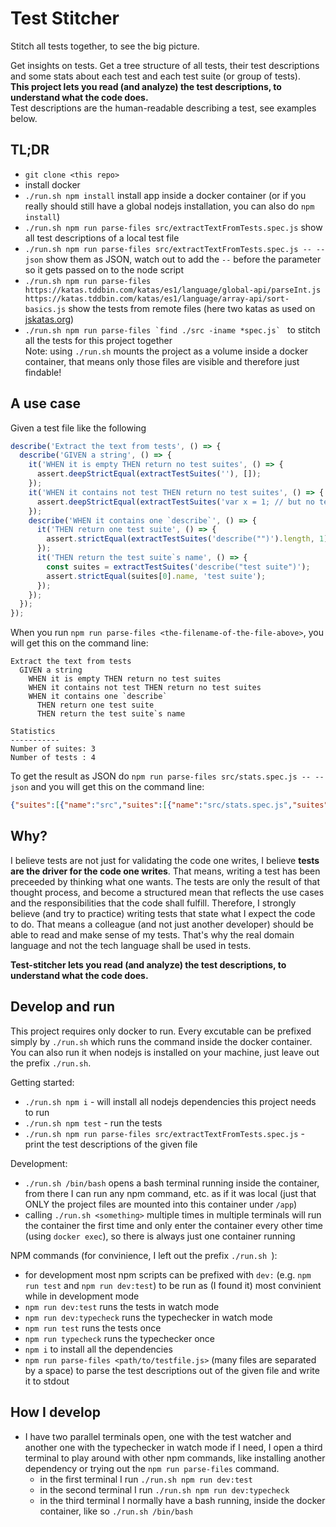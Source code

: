 # Test Stitcher

Stitch all tests together, to see the big picture.

Get insights on tests. Get a tree structure of all tests, their test descriptions and some stats about each
test and each test suite (or group of tests).  
**This project lets you read (and analyze) the test descriptions, to understand what the code does.**  
Test descriptions are the human-readable describing a test, see examples below.

## TL;DR
- `git clone <this repo>`
- install docker
- `./run.sh npm install` install app inside a docker container (or if you really should still have
  a global nodejs installation, you can also do `npm install`)
- `./run.sh npm run parse-files src/extractTextFromTests.spec.js`
  show all test descriptions of a local test file
- `./run.sh npm run parse-files src/extractTextFromTests.spec.js -- --json`
  show them as JSON, watch out to add the `--` before the parameter so it gets passed on to the node script
- `./run.sh npm run parse-files https://katas.tddbin.com/katas/es1/language/global-api/parseInt.js https://katas.tddbin.com/katas/es1/language/array-api/sort-basics.js` show the tests from remote files (here two katas as used on [jskatas.org](https://jskatas.org))
- ``./run.sh npm run parse-files `find ./src -iname *spec.js` `` to stitch all the tests for this project together  
  Note: using `./run.sh` mounts the project as a volume inside a docker container, that means only those 
  files are visible and therefore just findable!

## A use case
Given a test file like the following
```javascript
describe('Extract the text from tests', () => {
  describe('GIVEN a string', () => {
    it('WHEN it is empty THEN return no test suites', () => {
      assert.deepStrictEqual(extractTestSuites(''), []);
    });
    it('WHEN it contains not test THEN return no test suites', () => {
      assert.deepStrictEqual(extractTestSuites('var x = 1; // but no test'), []);
    });
    describe('WHEN it contains one `describe`', () => {
      it('THEN return one test suite', () => {
        assert.strictEqual(extractTestSuites('describe("")').length, 1);
      });
      it('THEN return the test suite`s name', () => {
        const suites = extractTestSuites('describe("test suite")');
        assert.strictEqual(suites[0].name, 'test suite');
      });
    });
  });
});
```
When you run `npm run parse-files <the-filename-of-the-file-above>`, you will get this on the
command line:
```text
Extract the text from tests
  GIVEN a string
    WHEN it is empty THEN return no test suites
    WHEN it contains not test THEN return no test suites
    WHEN it contains one `describe`
      THEN return one test suite
      THEN return the test suite`s name

Statistics
-----------
Number of suites: 3
Number of tests : 4
```

To get the result as JSON do `npm run parse-files src/stats.spec.js -- --json` and you will get this on the
command line:
```json
{"suites":[{"name":"src","suites":[{"name":"src/stats.spec.js","suites":[{"name":"Provide statistics about test suites","suites":[],"tests":[{"name":"GIVEN no test suites and no tests THEN return 0 for everything"},{"name":"GIVEN one test suite with no tests THEN return the counts: suites=1, tests=0"}],"origin":""}],"tests":[],"origin":"src/stats.spec.js"}],"tests":[],"origin":"src"}],"stats":{"counts":{"tests":2,"suites":3}}}
```


## Why?
I believe tests are not just for validating the code one writes, I believe **tests
are the driver for the code one writes**. That means, writing a test has been preceeded
by thinking what one wants. The tests are only the result of that thought process,
and become a structured mean that reflects the use cases and the responsibilities 
that the code shall fulfill. Therefore, I strongly believe (and try to practice) 
writing tests that state what I expect the code to do. That means a colleague (and not
just another developer) should be able to read and make sense of my tests.
That's why the real domain language and not the tech language shall be used in tests.

**__Test-stitcher__ lets you read (and analyze) the test descriptions, to understand what the code does.**

## Develop and run
This project requires only docker to run. Every excutable can be prefixed simply by `./run.sh`
which runs the command inside the docker container.
You can also run it when nodejs is installed on your machine, just leave out the prefix `./run.sh`.

Getting started:
- `./run.sh npm i` - will install all nodejs dependencies this project needs to run
- `./run.sh npm test` - run the tests
- `./run.sh npm run parse-files src/extractTextFromTests.spec.js` - print the test descriptions
  of the given file
  
Development:
- `./run.sh /bin/bash` opens a bash terminal running inside the container, from there I can run any npm command, etc.
  as if it was local (just that ONLY the project files are mounted into this container under `/app`)  
- calling `./run.sh <something>` multiple times in multiple terminals will run the container the first time and 
  only enter the container every other time (using `docker exec`), so there is always just one container running

NPM commands (for convinience, I left out the prefix `./run.sh `):
- for development most npm scripts can be prefixed with `dev:` (e.g. `npm run test` and `npm run dev:test`) 
  to be run as (I found it) most convinient while in development mode    
- `npm run dev:test` runs the tests in watch mode
- `npm run dev:typecheck` runs the typechecker in watch mode
- `npm run test` runs the tests once
- `npm run typecheck` runs the typechecker once
- `npm i` to install all the dependencies
- `npm run parse-files <path/to/testfile.js>` (many files are separated by a space) 
  to parse the test descriptions out of the given file and write it to stdout
  
## How I develop
- I have two parallel terminals open, one with the test watcher and another one with the typechecker in watch mode
  if I need, I open a third terminal to play around with other npm commands, like installing another dependency or
  trying out the `npm run parse-files` command.
  - in the first terminal I run `./run.sh npm run dev:test`
  - in the second terminal I run `./run.sh npm run dev:typecheck`
  - in the third terminal I normally have a bash running, inside the docker container, like so `./run.sh /bin/bash`